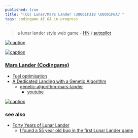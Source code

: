 ```yaml
---
published: true
title: "(CG) Lunar/Mars Lander \U0001F318 \U0001F6A7 "
tags: codingame AI GA in-progress
---
```

> a lunar lander style web game - [HN](https://news.ycombinator.com/item?id=35032506) / [autopilot](https://news.ycombinator.com/item?id=35090054)

<link rel="shortcut icon" href="https://pic.onlinewebfonts.com/thumbnails/icons_537547.svg" type="image/svg+xml" />

[![caption](https://external-content.duckduckgo.com/iu/?u=https%3A%2F%2Fstatic01.nyt.com%2Fimages%2F2019%2F07%2F09%2Fscience%2F09SCI-MOONINPICTURES-fader-02%2F09SCI-MOONINPICTURES-fader-02-videoSixteenByNineJumbo1600.jpg&f=1&nofb=1&ipt=be05c3ee96e7cc8fd7004708f064011e785aeb1508981abfc5fe2447b09137c3&ipo=images)]()

[![caption](https://technologizer.com/wp-content/uploads/2009/07/lunarlander-splash.png)](https://technologizer.com/2009/07/19/lunar-lander/index.html)

### [Mars Lander (Codingame)](https://www.codingame.com/ide/puzzle/mars-lander-episode-1)

- [Fuel optimisation](https://www.codingame.com/multiplayer/optimization/mars-lander)
- [A Dedicated Landing with a Genetic Algorithm](https://www.codingame.com/blog/genetic-algorithm-mars-lander/)
	- [ genetic-algorithm-mars-lander](https://github.com/teekaytai/genetic-algorithm-mars-lander)
        - [youtube](https://www.youtube.com/watch?v=nfpbKCZy1s8)

    
[![caption](https://www.codingame.com/blog/wp-content/uploads/2019/05/first-simulation-compressor.gif)](https://www.codingame.com/blog/genetic-algorithm-mars-lander/)

### see also
- [Forty Years of Lunar Lander](https://technologizer.com/2009/07/19/lunar-lander/index.html)
	- [I found a 55 year old bug in the first Lunar Lander game ](https://news.ycombinator.com/item?id=40680218)
